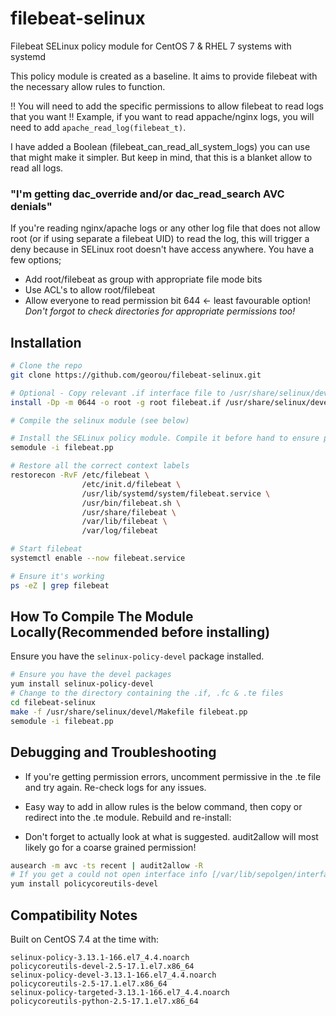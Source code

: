 # filebeat-selinux

Filebeat SELinux policy module for CentOS 7 & RHEL 7 systems with systemd

This policy module is created as a baseline. It aims to provide filebeat with the necessary allow rules to function.

!! You will need to add the specific permissions to allow filebeat to read logs that you want !!
Example, if you want to read appache/nginx logs, you will need to add `apache_read_log(filebeat_t)`.

I have added a Boolean (filebeat_can_read_all_system_logs) you can use that might make it simpler. But keep in mind, that this is a blanket allow to read all logs.

### "I'm getting dac_override and/or dac_read_search AVC denials"
If you're reading nginx/apache logs or any other log file that does not allow root (or if using separate a filebeat UID) to read the log, this will trigger a deny because in SELinux root doesn't have access anywhere.
You have a few options;
* Add root/filebeat as group with appropriate file mode bits
* Use ACL's to allow root/filebeat
* Allow everyone to read permission bit 644 <- least favourable option!
*Don't forgot to check directories for appropriate permissions too!*


## Installation
```sh
# Clone the repo
git clone https://github.com/georou/filebeat-selinux.git

# Optional - Copy relevant .if interface file to /usr/share/selinux/devel/include to expose them when building and for future modules
install -Dp -m 0644 -o root -g root filebeat.if /usr/share/selinux/devel/include/myapplications/filebeat.if

# Compile the selinux module (see below)

# Install the SELinux policy module. Compile it before hand to ensure proper compatibility (see below)
semodule -i filebeat.pp

# Restore all the correct context labels
restorecon -RvF /etc/filebeat \
                /etc/init.d/filebeat \
                /usr/lib/systemd/system/filebeat.service \
                /usr/bin/filebeat.sh \
                /usr/share/filebeat \
                /var/lib/filebeat \
                /var/log/filebeat

# Start filebeat
systemctl enable --now filebeat.service

# Ensure it's working
ps -eZ | grep filebeat
```

## How To Compile The Module Locally(Recommended before installing)
Ensure you have the `selinux-policy-devel` package installed.
```sh
# Ensure you have the devel packages
yum install selinux-policy-devel
# Change to the directory containing the .if, .fc & .te files
cd filebeat-selinux
make -f /usr/share/selinux/devel/Makefile filebeat.pp
semodule -i filebeat.pp
```

## Debugging and Troubleshooting

* If you're getting permission errors, uncomment permissive in the .te file and try again. Re-check logs for any issues.

* Easy way to add in allow rules is the below command, then copy or redirect into the .te module. Rebuild and re-install:
* Don't forget to actually look at what is suggested. audit2allow will most likely go for a coarse grained permission!

```sh
ausearch -m avc -ts recent | audit2allow -R
# If you get a could not open interface info [/var/lib/sepolgen/interface_info] error, install:
yum install policycoreutils-devel
```


## Compatibility Notes
Built on CentOS 7.4 at the time with:
```
selinux-policy-3.13.1-166.el7_4.4.noarch
policycoreutils-devel-2.5-17.1.el7.x86_64
selinux-policy-devel-3.13.1-166.el7_4.4.noarch
policycoreutils-2.5-17.1.el7.x86_64
selinux-policy-targeted-3.13.1-166.el7_4.4.noarch
policycoreutils-python-2.5-17.1.el7.x86_64
```

